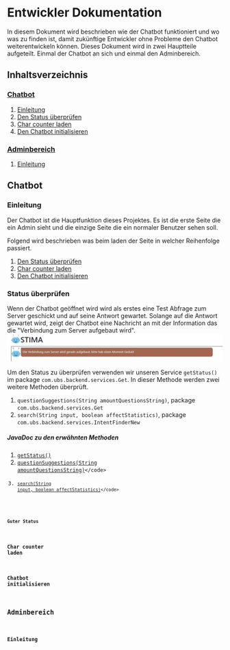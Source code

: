 # Entwickler Dokumentation
In diesem Dokument wird beschrieben wie der Chatbot funktioniert und wo was zu finden ist, damit zukünftige Entwickler ohne Probleme den Chatbot weiterentwickeln können.
Dieses Dokument wird in zwei Hauptteile aufgeteilt. Einmal der Chatbot an sich und einmal den Adminbereich.

## Inhaltsverzeichnis
### [Chatbot](#chatbot-section-start)<a name="tableofcontent-chatbot"></a>
 1. [Einleitung](#chatbot-introduction)
 2. [Den Status überprüfen](#check-state)
 3. [Char counter laden](#load-char-counter)
 4. [Den Chatbot initialisieren](#init-chatbot)

### [Adminbereich](#admintool-section-start)<a name="tableofcontent-admintool"></a>
1. [Einleitung](#admintool-introduction)

## Chatbot <a name="chatbot-section-start"></a>
### Einleitung <a name="chatbot-introduction"></a>
Der Chatbot ist die Hauptfunktion dieses Projektes. Es ist die erste Seite die ein Admin sieht und die einzige Seite die ein normaler Benutzer sehen soll.

Folgend wird beschrieben was beim laden der Seite in welcher Reihenfolge passiert.
1. [Den Status überprüfen](#check-state)
2. [Char counter laden](#load-char-counter)
3. [Den Chatbot initialisieren](#init-chatbot)

### Status überprüfen <a name="check-state"></a>
Wenn der Chatbot geöffnet wird wird als erstes eine Test Abfrage zum Server geschickt und auf seine Antwort gewartet. Solange auf die Antwort gewartet wird, zeigt der Chatbot eine Nachricht an mit der Information das die "Verbindung zum Server aufgebaut wird".
![Checking state of server](https://raw.githubusercontent.com/UBS-POf-Chatbot/Docs/main/images/checkStatus.jpg)

Um den Status zu überprüfen verwenden wir unseren Service  <code>getStatus()</code> im package <code>com.ubs.backend.services.Get</code>. In dieser Methode werden zwei weitere Methoden überprüft.
1. <code>questionSuggestions(String amountQuestionsString)</code>, package <code>com.ubs.backend.services.Get</code>
2. <code>search(String input, boolean affectStatistics)</code>, package <code>com.ubs.backend.services.IntentFinderNew</code>

##### JavaDoc zu den erwähnten Methoden
1. <code>[getStatus()](https://ubs-pof-chatbot.github.io/JavaDoc/com/ubs/backend/services/Get.html#getStatus())</code>
2.  <code>[questionSuggestions(String amountQuestionsString)](https://ubs-pof-chatbot.github.io/JavaDoc/com/ubs/backend/services/Get.html#questionSuggestions(java.lang.String))</code>
3. <code>[search(String input, boolean affectStatistics)](https://ubs-pof-chatbot.github.io/JavaDoc/com/ubs/backend/services/IntentFinderNew.html#search(java.lang.String,boolean))</code>

#### Guter Status


### Char counter laden<a name="load-char-counter"></a>
### Chatbot initialisieren<a name="init-chatbot"></a>

## Adminbereich <a name="admintool-section-start"></a>
### Einleitung <a name="admintool-introduction"></a>
<!--stackedit_data:
eyJoaXN0b3J5IjpbMjExODk0MDY2MiwyMDU2NDU5MzM1LC0xND
M1MDA2NjM1LDMyMjk0Njg2MiwxNzYwNTk2NTYyLC0yMTk4Mzk3
NzMsLTE4MTI1MTM5MzUsNjkxMTg2Mzk2LDY1Njk4MTg2NywtNz
gzNDU2OTg2LDE2ODEyNTgwMTYsLTQ5MjA4NDY5OCw1MzA2Mjky
NzQsLTIwODg3NDY2MTJdfQ==
-->